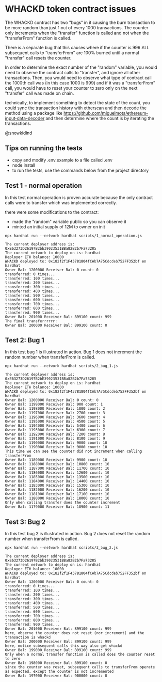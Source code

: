 # WHACKD token contract issues

The WHACKD contract has two "bugs" in it causing the burn transaction to be 
more random than just 1 out of every 1000 transactions. The counter only increments 
when the "transfer" function is called and not when the "transferFrom" function is called.

There is a separate bug that this causes where if the counter is 999 ALL subsequent
calls to "transferFrom" are 100% burned until a normal "transfer" call resets the counter.

In order to determine the exact number of the "random" variable, you would need to 
observe the contract calls to "transfer", and ignore all other transactions. Then, you 
would need to observe what type of contract call the 1000th call was 
(in this case 1000 is 999) and if it was a "transferFrom" call, you would have to reset 
your counter to zero only on the next "transfer" call was made on chain.

technically, to implement something to detect the state of the count, you could sync 
the transaction history with etherscan and then decode the method using a package 
like https://github.com/miguelmota/ethereum-input-data-decoder and then determine where 
the count is by iterating the transactions.

@snowkidind


## Tips on running the tests

- copy and modify .env.example to a file called .env
- node install
- to run the tests, use the commands below from the project directory


## Test 1 - normal operation

  In this test normal operation is proven accurate because the only contract calls 
  were to transfer which was implemented correctly.

  there were some modifications to the contract:
  - made the "random" variable public so you can observe it
  - minted an initial supply of 12M to owner on init


`npx hardhat run --network hardhat scripts/1_normal_operation.js`

```
The current deployer address is: 0xE63273D26197B2bE39023531BBa82B2b7Fa73205
The current network to deploy on is: hardhat
Deployer ETH balance: 10000
WHACKD deployed to: 0x182f2f1F43781804fCAb7A75Cdcdeb752FF352bf on hardhat
Owner Bal: 1200000 Receiver Bal: 0 count: 0
transferred: 0 times...
transferred: 100 times...
transferred: 200 times...
transferred: 300 times...
transferred: 400 times...
transferred: 500 times...
transferred: 600 times...
transferred: 700 times...
transferred: 800 times...
transferred: 900 times...
Owner Bal: 201000 Receiver Bal: 899100 count: 999
The final transferrrrrr:
Owner Bal: 200000 Receiver Bal: 899100 count: 0
```


## Test 2: Bug 1 

  In this test bug 1 is illustrated in action. 
  Bug 1 does not increment the random number when transferFrom is called.


`npx hardhat run --network hardhat scripts/2_bug_1.js`

```
The current deployer address is: 0xE63273D26197B2bE39023531BBa82B2b7Fa73205
The current network to deploy on is: hardhat
Deployer ETH balance: 10000
WHACKD deployed to: 0x182f2f1F43781804fCAb7A75Cdcdeb752FF352bf on hardhat
Owner Bal: 1200000 Receiver Bal: 0 count: 0
Owner Bal: 1199000 Receiver Bal: 900 count: 1
Owner Bal: 1198000 Receiver Bal: 1800 count: 2
Owner Bal: 1197000 Receiver Bal: 2700 count: 3
Owner Bal: 1196000 Receiver Bal: 3600 count: 4
Owner Bal: 1195000 Receiver Bal: 4500 count: 5
Owner Bal: 1194000 Receiver Bal: 5400 count: 6
Owner Bal: 1193000 Receiver Bal: 6300 count: 7
Owner Bal: 1192000 Receiver Bal: 7200 count: 8
Owner Bal: 1191000 Receiver Bal: 8100 count: 9
Owner Bal: 1190000 Receiver Bal: 9000 count: 10
Owner Bal: 1190000 Receiver Bal: 9000 count: 10
This time we can see the counter did not increment when calling transferFrom
Owner Bal: 1189000 Receiver Bal: 9900 count: 10
Owner Bal: 1188000 Receiver Bal: 10800 count: 10
Owner Bal: 1187000 Receiver Bal: 11700 count: 10
Owner Bal: 1186000 Receiver Bal: 12600 count: 10
Owner Bal: 1185000 Receiver Bal: 13500 count: 10
Owner Bal: 1184000 Receiver Bal: 14400 count: 10
Owner Bal: 1183000 Receiver Bal: 15300 count: 10
Owner Bal: 1182000 Receiver Bal: 16200 count: 10
Owner Bal: 1181000 Receiver Bal: 17100 count: 10
Owner Bal: 1180000 Receiver Bal: 18000 count: 10
Only when calling transfer does the counter increment
Owner Bal: 1179000 Receiver Bal: 18900 count: 11
```


## Test 3: Bug 2

  In this test bug 2 is illustrated in action. 
  Bug 2 does not reset the random number when transferFrom is called.


`npx hardhat run --network hardhat scripts/3_bug_2.js`

```
The current deployer address is: 0xE63273D26197B2bE39023531BBa82B2b7Fa73205
The current network to deploy on is: hardhat
Deployer ETH balance: 10000
WHACKD deployed to: 0x182f2f1F43781804fCAb7A75Cdcdeb752FF352bf on hardhat
Owner Bal: 1200000 Receiver Bal: 0 count: 0
transferred: 0 times...
transferred: 100 times...
transferred: 200 times...
transferred: 300 times...
transferred: 400 times...
transferred: 500 times...
transferred: 600 times...
transferred: 700 times...
transferred: 800 times...
transferred: 900 times...
Owner Bal: 201000 Receiver Bal: 899100 count: 999
here, observe the counter does not reset (nor increment) and the transaction is whackd
Owner Bal: 200000 Receiver Bal: 899100 count: 999
here, notice subsequent calls this way also get whackd
Owner Bal: 199000 Receiver Bal: 899100 count: 999
Only when a normal transfer function is called does the counter reset to zero
Owner Bal: 198000 Receiver Bal: 899100 count: 0
since the counter was reset, subsequent calls to transferFrom operate as expected, except the counter is not incremented
Owner Bal: 197000 Receiver Bal: 900000 count: 0
```